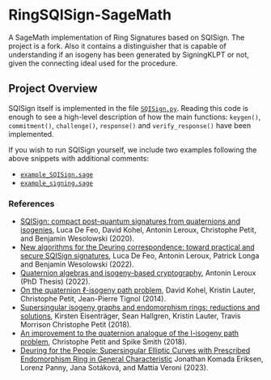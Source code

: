 # RingSQISign-SageMath

A SageMath implementation of Ring Signatures based on SQISign. The project is a fork. 
Also it contains a distinguisher that is capable of understanding if an isogeny has been generated by SigningKLPT or not, given the connecting ideal used for the procedure. 

## Project Overview

SQISign itself is implemented in the file [`SQISign.py`](SQISign.py). Reading this code is enough to see
a high-level description of how the main functions: `keygen()`, `commitment()`, `challenge()`, `response()`
and `verify_response()` have been implemented.

If you wish to run SQISign yourself, we include two examples following the above snippets with additional comments:

- [`example_SQISign.sage`](example_SQISign.sage)
- [`example_signing.sage`](example_signing.sage)




### References

- [SQISign: compact post-quantum signatures from quaternions and isogenies](https://eprint.iacr.org/2020/1240), Luca De Feo, David Kohel, Antonin Leroux, Christophe Petit, and Benjamin Wesolowski (2020).
- [New algorithms for the Deuring correspondence: toward practical and secure SQISign signatures](https://eprint.iacr.org/2022/234), Luca De Feo, Antonin Leroux, Patrick Longa and Benjamin Wesolowski (2022).
- [Quaternion algebras and isogeny-based cryptography](https://www.lix.polytechnique.fr/Labo/Antonin.LEROUX/manuscrit_these.pdf), Antonin Leroux (PhD Thesis) (2022).
- [On the quaternion $\ell$-isogeny path problem](https://arxiv.org/abs/1406.0981), David Kohel, Kristin Lauter, Christophe Petit, Jean-Pierre Tignol (2014).
- [Supersingular isogeny graphs and endomorphism rings: reductions and solutions](https://eprint.iacr.org/2018/371), Kirsten Eisenträger, Sean Hallgren, Kristin Lauter, Travis Morrison Christophe Petit (2018).
- [An improvement to the quaternion analogue of the l-isogeny path problem](https://crypto.iacr.org/2018/affevents/mathcrypt/page.html), Christophe Petit and Spike Smith (2018).
- [Deuring for the People: Supersingular Elliptic Curves with Prescribed Endomorphism Ring in General Characteristic](https://ia.cr/2023/106) Jonathan Komada Eriksen, Lorenz Panny, Jana Sotáková, and Mattia Veroni (2023).
